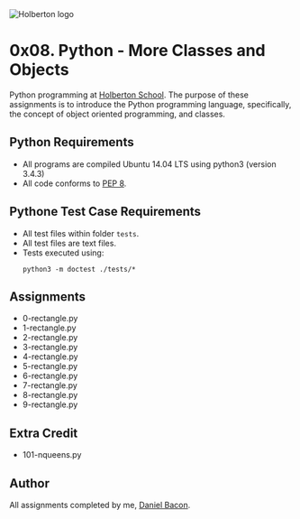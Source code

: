 <img src="https://www.holbertonschool.com/assets/holberton-logo-1cc451260ca3cd297def53f2250a9794810667c7ca7b5fa5879a569a457bf16f.png" alt="Holberton logo">

0x08. Python - More Classes and Objects
=======================================
Python programming at [Holberton School](https://www.holbertonschool.com). The purpose of these assignments is to introduce the Python programming language, specifically, the concept of object oriented programming, and classes.

Python Requirements
-------------------
* All programs are compiled Ubuntu 14.04 LTS using python3 (version 3.4.3)
* All code conforms to [PEP 8](https://www.python.org/dev/peps/pep-0008/).

Pythone Test Case Requirements
------------------------------
* All test files within folder ```tests```.
* All test files are text files.
* Tests executed using:
  ```
  python3 -m doctest ./tests/*
  ```

Assignments
-----------
* 0-rectangle.py
* 1-rectangle.py
* 2-rectangle.py
* 3-rectangle.py
* 4-rectangle.py
* 5-rectangle.py
* 6-rectangle.py
* 7-rectangle.py
* 8-rectangle.py
* 9-rectangle.py

Extra Credit
------------
* 101-nqueens.py

Author
------
All assignments completed by me, [Daniel Bacon](https://github.com/dfbacon).
